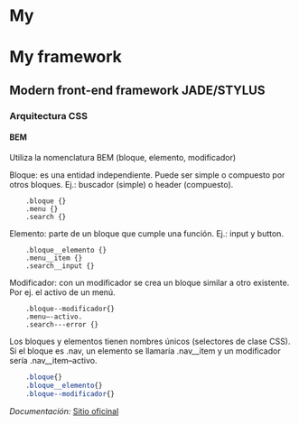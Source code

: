 My
==

# My framework

## Modern front-end framework JADE/STYLUS

### Arquitectura CSS

#### BEM

Utiliza la nomenclatura BEM (bloque, elemento, modificador)

Bloque: es una entidad independiente. Puede ser simple o compuesto por otros bloques. Ej.: buscador (simple) o header (compuesto).

```bloque
    .bloque {}
    .menu {}
    .search {}
```

Elemento: parte de un bloque que cumple una función. Ej.: input y button.

```elemento
    .bloque__elemento {}
    .menu__item {}
    .search__input {}
```

Modificador: con un modificador se crea un bloque similar a otro existente. Por ej. el activo de un menú.

```Modificador
    .bloque--modificador{}
    .menu–-activo.
    .search---error {}
```

Los bloques y elementos tienen nombres únicos (selectores de clase CSS). Si el bloque es .nav, un elemento se llamaría .nav__item y un modificador sería .nav__item–activo.

```css
    .bloque{}
    .bloque__elemento{}
    .bloque--modificador{}
```

*Documentación:* [Sitio oficinal](http://bem.info/)
